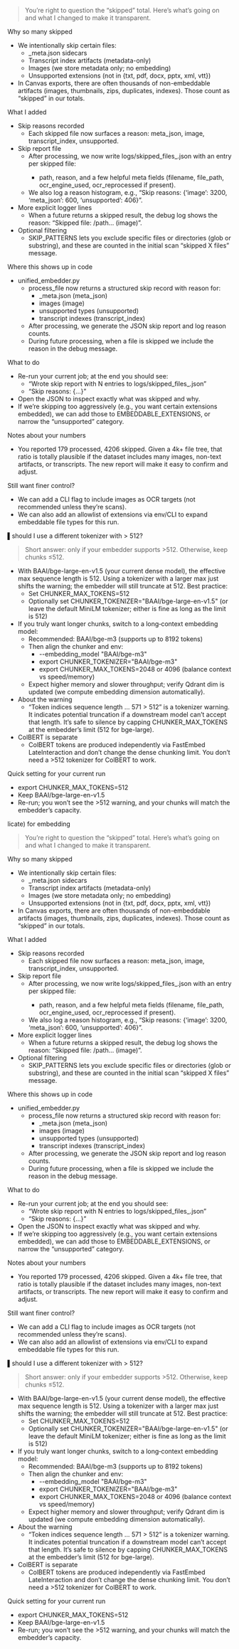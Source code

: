 
> You’re right to question the “skipped” total. Here’s what’s going on and what I changed to make it transparent.

  Why so many skipped

  - We intentionally skip certain files:
      - _meta.json sidecars
      - Transcript index artifacts (metadata-only)
      - Images (we store metadata only; no embedding)
      - Unsupported extensions (not in {txt, pdf, docx, pptx, xml, vtt})
  - In Canvas exports, there are often thousands of non-embeddable artifacts (images, thumbnails, zips, duplicates, indexes). Those count as “skipped” in our totals.

  What I added

  - Skip reasons recorded
      - Each skipped file now surfaces a reason: meta_json, image, transcript_index, unsupported.
  - Skip report file
      - After processing, we now write logs/skipped_files_<timestamp>.json with an entry per skipped file:
          - path, reason, and a few helpful meta fields (filename, file_path, ocr_engine_used, ocr_reprocessed if present).
      - We also log a reason histogram, e.g., “Skip reasons: {‘image’: 3200, ‘meta_json’: 600, ‘unsupported’: 406}”.
  - More explicit logger lines
      - When a future returns a skipped result, the debug log shows the reason: “Skipped file: /path… (image)”.
  - Optional filtering
      - SKIP_PATTERNS lets you exclude specific files or directories (glob or substring), and these are counted in the initial scan “skipped X files” message.

  Where this shows up in code

  - unified_embedder.py
      - process_file now returns a structured skip record with reason for:
          - _meta.json (meta_json)
          - images (image)
          - unsupported types (unsupported)
          - transcript indexes (transcript_index)
      - After processing, we generate the JSON skip report and log reason counts.
      - During future processing, when a file is skipped we include the reason in the debug message.

  What to do

  - Re-run your current job; at the end you should see:
      - “Wrote skip report with N entries to logs/skipped_files_<time>.json”
      - “Skip reasons: {…}”
  - Open the JSON to inspect exactly what was skipped and why.
  - If we’re skipping too aggressively (e.g., you want certain extensions embedded), we can add those to EMBEDDABLE_EXTENSIONS, or narrow the “unsupported” category.

  Notes about your numbers

  - You reported 179 processed, 4206 skipped. Given a 4k+ file tree, that ratio is totally plausible if the dataset includes many images, non-text artifacts, or transcripts. The new report
  will make it easy to confirm and adjust.

  Still want finer control?

  - We can add a CLI flag to include images as OCR targets (not recommended unless they’re scans).
  - We can also add an allowlist of extensions via env/CLI to expand embeddable file types for this run.

▌should I use a different tokenizer with > 512?

> Short answer: only if your embedder supports >512. Otherwise, keep chunks ≤512.

  - With BAAI/bge-large-en-v1.5 (your current dense model), the effective max sequence length is 512. Using a tokenizer with a larger max just shifts the warning; the embedder will still
  truncate at 512. Best practice:
      - Set CHUNKER_MAX_TOKENS=512
      - Optionally set CHUNKER_TOKENIZER="BAAI/bge-large-en-v1.5" (or leave the default MiniLM tokenizer; either is fine as long as the limit is 512)
  - If you truly want longer chunks, switch to a long‑context embedding model:
      - Recommended: BAAI/bge-m3 (supports up to 8192 tokens)
      - Then align the chunker and env:
          - --embedding_model "BAAI/bge-m3"
          - export CHUNKER_TOKENIZER="BAAI/bge-m3"
          - export CHUNKER_MAX_TOKENS=2048 or 4096 (balance context vs speed/memory)
      - Expect higher memory and slower throughput; verify Qdrant dim is updated (we compute embedding dimension automatically).
  - About the warning
      - “Token indices sequence length … 571 > 512” is a tokenizer warning. It indicates potential truncation if a downstream model can’t accept that length. It’s safe to silence by
  capping CHUNKER_MAX_TOKENS at the embedder’s limit (512 for bge-large).
  - ColBERT is separate
      - ColBERT tokens are produced independently via FastEmbed LateInteraction and don’t change the dense chunking limit. You don’t need a >512 tokenizer for ColBERT to work.

  Quick setting for your current run

  - export CHUNKER_MAX_TOKENS=512
  - Keep BAAI/bge-large-en-v1.5
  - Re-run; you won’t see the >512 warning, and your chunks will match the embedder’s capacity.


  licate) for embedding

> You’re right to question the “skipped” total. Here’s what’s going on and what I changed to make it transparent.

  Why so many skipped

  - We intentionally skip certain files:
      - _meta.json sidecars
      - Transcript index artifacts (metadata-only)
      - Images (we store metadata only; no embedding)
      - Unsupported extensions (not in {txt, pdf, docx, pptx, xml, vtt})
  - In Canvas exports, there are often thousands of non-embeddable artifacts (images, thumbnails, zips, duplicates, indexes). Those count as “skipped” in our totals.

  What I added

  - Skip reasons recorded
      - Each skipped file now surfaces a reason: meta_json, image, transcript_index, unsupported.
  - Skip report file
      - After processing, we now write logs/skipped_files_<timestamp>.json with an entry per skipped file:
          - path, reason, and a few helpful meta fields (filename, file_path, ocr_engine_used, ocr_reprocessed if present).
      - We also log a reason histogram, e.g., “Skip reasons: {‘image’: 3200, ‘meta_json’: 600, ‘unsupported’: 406}”.
  - More explicit logger lines
      - When a future returns a skipped result, the debug log shows the reason: “Skipped file: /path… (image)”.
  - Optional filtering
      - SKIP_PATTERNS lets you exclude specific files or directories (glob or substring), and these are counted in the initial scan “skipped X files” message.

  Where this shows up in code

  - unified_embedder.py
      - process_file now returns a structured skip record with reason for:
          - _meta.json (meta_json)
          - images (image)
          - unsupported types (unsupported)
          - transcript indexes (transcript_index)
      - After processing, we generate the JSON skip report and log reason counts.
      - During future processing, when a file is skipped we include the reason in the debug message.

  What to do

  - Re-run your current job; at the end you should see:
      - “Wrote skip report with N entries to logs/skipped_files_<time>.json”
      - “Skip reasons: {…}”
  - Open the JSON to inspect exactly what was skipped and why.
  - If we’re skipping too aggressively (e.g., you want certain extensions embedded), we can add those to EMBEDDABLE_EXTENSIONS, or narrow the “unsupported” category.

  Notes about your numbers

  - You reported 179 processed, 4206 skipped. Given a 4k+ file tree, that ratio is totally plausible if the dataset includes many images, non-text artifacts, or transcripts. The new report
  will make it easy to confirm and adjust.

  Still want finer control?

  - We can add a CLI flag to include images as OCR targets (not recommended unless they’re scans).
  - We can also add an allowlist of extensions via env/CLI to expand embeddable file types for this run.

▌should I use a different tokenizer with > 512?

> Short answer: only if your embedder supports >512. Otherwise, keep chunks ≤512.

  - With BAAI/bge-large-en-v1.5 (your current dense model), the effective max sequence length is 512. Using a tokenizer with a larger max just shifts the warning; the embedder will still
  truncate at 512. Best practice:
      - Set CHUNKER_MAX_TOKENS=512
      - Optionally set CHUNKER_TOKENIZER="BAAI/bge-large-en-v1.5" (or leave the default MiniLM tokenizer; either is fine as long as the limit is 512)
  - If you truly want longer chunks, switch to a long‑context embedding model:
      - Recommended: BAAI/bge-m3 (supports up to 8192 tokens)
      - Then align the chunker and env:
          - --embedding_model "BAAI/bge-m3"
          - export CHUNKER_TOKENIZER="BAAI/bge-m3"
          - export CHUNKER_MAX_TOKENS=2048 or 4096 (balance context vs speed/memory)
      - Expect higher memory and slower throughput; verify Qdrant dim is updated (we compute embedding dimension automatically).
  - About the warning
      - “Token indices sequence length … 571 > 512” is a tokenizer warning. It indicates potential truncation if a downstream model can’t accept that length. It’s safe to silence by
  capping CHUNKER_MAX_TOKENS at the embedder’s limit (512 for bge-large).
  - ColBERT is separate
      - ColBERT tokens are produced independently via FastEmbed LateInteraction and don’t change the dense chunking limit. You don’t need a >512 tokenizer for ColBERT to work.

  Quick setting for your current run

  - export CHUNKER_MAX_TOKENS=512
  - Keep BAAI/bge-large-en-v1.5
  - Re-run; you won’t see the >512 warning, and your chunks will match the embedder’s capacity.
